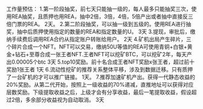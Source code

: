 工作量预估：
1.第一阶段抽奖，前七天只能抽一级的，每人最多只能抽奖三次，使用REA抽奖，且质押也用REA，抽中2倍，3倍，4倍，5倍产出或者抽中直接反三倍门票的REA。 2天。
2.第二阶段抽奖，可以抽一级到五级的。使用REA进行抽奖，抽中后质押使用指定的数量的REA和指定数量的U。 3天
3.提现，审批后，缴纳手续费后调用REA合约从指定账户转账给用户。 2天
4.矿机出局产生碎片，三个碎片合成一个NFT。NFT可以交易，缴纳50U等值的REA可使用青铜+白银+黄金+钻石+至尊合成一张王者NFT.王者NFT可以挖矿BTC，可以挖矿2年，每天产出0.00005个btc 3天
5.top10奖励。前十名合成王者NFT奖励x张王者，超过前十奖励1张王者 1天
6.流动性挖矿的推荐关系整体平移，涉及到数据迁移。只有质押了一台矿机的才可以推广链接。 1天。
7.推荐加速矿机产出。获得一代静态收益的20%奖励。从第二代开始，按照上一级收益的70%递减，直推地址可以获得对应层数奖励。下级提取收益之后，上级才会有分享收益，最后一笔提取收益，假设超过2倍，多余部分收益视为自动取消。 3天
